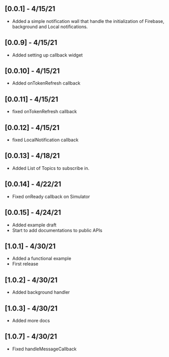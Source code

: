 ## [0.0.1] - 4/15/21

* Added a simple notification wall that handle the initialization of Firebase, background and Local notifications.

## [0.0.9] - 4/15/21

* Added setting up callback widget

## [0.0.10] - 4/15/21

* Added onTokenRefresh callback


## [0.0.11] - 4/15/21

* fixed onTokenRefresh callback

## [0.0.12] - 4/15/21

* fixed LocalNotification callback

## [0.0.13] - 4/18/21

* Added List of Topics to subscribe in.
 
## [0.0.14] - 4/22/21

* Fixed onReady callback on Simulator 

## [0.0.15] - 4/24/21

* Added example draft
* Start to add documentations to public APIs 

## [1.0.1] - 4/30/21

* Added a functional example
* First  release

## [1.0.2] - 4/30/21

* Added background handler

## [1.0.3] - 4/30/21

* Added more docs

## [1.0.7] - 4/30/21
* Fixed handleMessageCallback